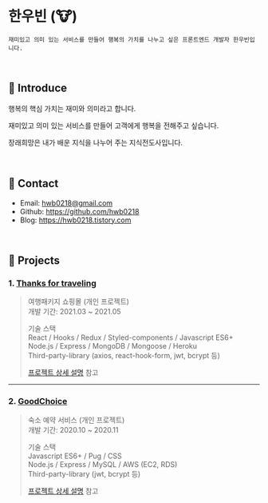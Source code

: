 # 한우빈 (🐮)
```
재미있고 의미 있는 서비스를 만들어 행복의 가치를 나누고 싶은 프론트엔드 개발자 한우빈입니다.
```

</br>

## 📌 Introduce 

행복의 핵심 가치는 재미와 의미라고 합니다.

재미있고 의미 있는 서비스를 만들어 고객에게 행복을 전해주고 싶습니다.

장래희망은 내가 배운 지식을 나누어 주는 지식전도사입니다.

</br>

## 📌 Contact
- Email: hwb0218@gmail.com
- Github: https://github.com/hwb0218
- Blog: https://hwb0218.tistory.com

</br>

## 📌 Projects
### 1. [Thanks for traveling](http://t4t-node.herokuapp.com/)
> 여행패키지 쇼핑몰 (개인 프로젝트)     
> 개발 기간: 2021.03 ~ 2021.05
> 
> 기술 스택     
> React / Hooks / Redux / Styled-components / Javascript ES6+     
> Node.js / Express / MongoDB / Mongoose / Heroku      
> Third-party-library (axios, react-hook-form, jwt, bcrypt 등)
>
> [프로젝트 상세 설명](https://github.com/hwb0218/T4T/blob/master/README.md) 참고
---

### 2. [GoodChoice](http://3.36.140.38/)
> 숙소 예약 서비스 (개인 프로젝트)     
> 개발 기간: 2020.10 ~ 2020.11      
>
> 기술 스택     
> Javascript ES6+ / Pug / CSS     
> Node.js / Express / MySQL / AWS (EC2, RDS)      
> Third-party-library (jwt, bcrypt 등)     
>
> [프로젝트 상세 설명](https://github.com/hwb0218/ya-goodchoice/blob/main/README.md) 참고

